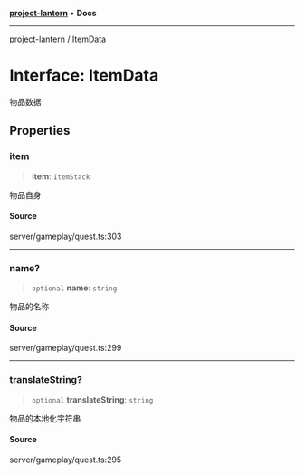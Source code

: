 [**project-lantern**](../README.md) • **Docs**

***

[project-lantern](../globals.md) / ItemData

# Interface: ItemData

物品数据

## Properties

### item

> **item**: `ItemStack`

物品自身

#### Source

server/gameplay/quest.ts:303

***

### name?

> `optional` **name**: `string`

物品的名称

#### Source

server/gameplay/quest.ts:299

***

### translateString?

> `optional` **translateString**: `string`

物品的本地化字符串

#### Source

server/gameplay/quest.ts:295
